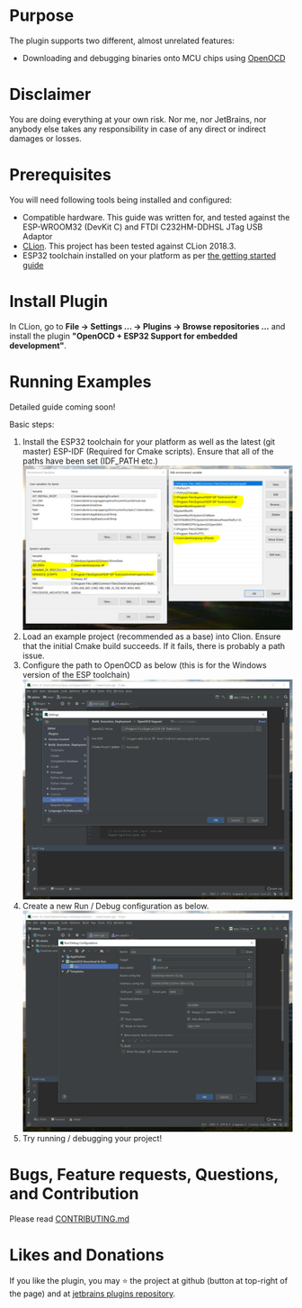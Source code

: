 Purpose
===

The plugin supports two different, almost unrelated features:
 * Downloading and debugging binaries onto MCU chips using [OpenOCD](http://openocd.org/)

Disclaimer
===
You are doing everything at your own risk. Nor me, nor JetBrains, nor anybody else takes any 
responsibility in case of any direct or indirect damages or losses. 

Prerequisites
===
You will need following tools being installed and configured:

 * Compatible hardware. This guide was written for, and tested against the ESP-WROOM32 (DevKit C) and FTDI C232HM-DDHSL JTag USB Adaptor
 * [CLion](https://www.jetbrains.com/clion/). This project has been tested against CLion 2018.3.
 * ESP32 toolchain installed on your platform as per [the getting started guide](https://docs.espressif.com/projects/esp-idf/en/latest/get-started-cmake/index.html)

Install Plugin 
===
In CLion, go to **File  ->  Settings ... ->  Plugins  ->  Browse repositories ...** and install the plugin **"OpenOCD + ESP32 Support for embedded development"**.

Running Examples
===
Detailed guide coming soon!

Basic steps:
 1. Install the ESP32 toolchain for your platform as well as the latest (git master) ESP-IDF (Required for Cmake scripts). Ensure that all of the paths have been set (IDF_PATH etc.)
    ![path_settings](path_settings.PNG)
 2. Load an example project (recommended as a base) into Clion. Ensure that the initial Cmake build succeeds. If it fails, there is probably a path issue.
 3. Configure the path to OpenOCD as below (this is for the Windows version of the ESP toolchain)
    ![config_open_ocd_path](configure_openocd_path.PNG)
 4. Create a new Run / Debug configuration as below.
    ![config_debug_settings](configure_debug_settings.PNG)
 5. Try running / debugging your project!

Bugs, Feature requests, Questions, and Contribution
===

Please read [CONTRIBUTING.md](CONTRIBUTING.md)

Likes and Donations
===

If you like the plugin, you may :star: the project at github (button at top-right of the page) and at [jetbrains plugins repository](https://plugins.jetbrains.com/plugin/11284).
